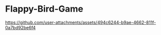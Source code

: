 # Flappy-Bird-Game


https://github.com/user-attachments/assets/494c6244-b9ae-4662-811f-0a7bd92be6f4

